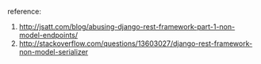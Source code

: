 reference: 
1. http://jsatt.com/blog/abusing-django-rest-framework-part-1-non-model-endpoints/
2. http://stackoverflow.com/questions/13603027/django-rest-framework-non-model-serializer 